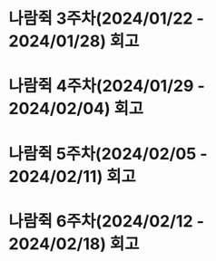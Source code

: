 # 나람쥑 3주차(2024/01/22 - 2024/01/28) 회고
# 나람쥑 4주차(2024/01/29 - 2024/02/04) 회고
# 나람쥑 5주차(2024/02/05 - 2024/02/11) 회고
# 나람쥑 6주차(2024/02/12 - 2024/02/18) 회고
